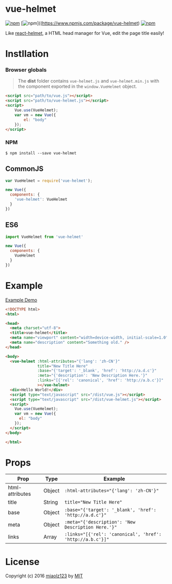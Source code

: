 # vue-helmet

[![npm](https://img.shields.io/npm/v/vue-helmet.svg?style=flat&maxAge=2592000)](https://www.npmjs.com/package/vue-helmet)
[![npm](https://img.shields.io/npm/l/vue-helmet.svg?style=flat&maxAge=2592000)]((https://www.npmjs.com/package/vue-helmet)
[![npm](https://img.shields.io/npm/dt/vue-helmet.svg?style=flat&maxAge=2592000)](https://www.npmjs.com/package/vue-helmet)

Like [react-helmet](https://github.com/nfl/react-helmet), a HTML head manager for Vue, edit the page title easily!

# Instllation

### Browser globals

> The **dist** folder contains `vue-helmet.js` and `vue-helmet.min.js` with the component exported in the `window.VueHelmet` object. 

```html
<script src="path/to/vue.js"></script>
<script src="path/to/vue-helmet.js"></script>
<script>
    Vue.use(VueHelmet);
    var vm = new Vue({
        el: "body"
    });
</script>
```

### NPM

```shell
$ npm install --save vue-helmet
```

## CommonJS

```js
var VueHelmet = require('vue-helmet');

new Vue({
  components: {
    'vue-helmet': VueHelmet
  }
})
```

## ES6

```js
import VueHelmet from 'vue-helmet'

new Vue({
  components: {
    VueHelmet
  }
})
```

# Example

[Example Demo](http://miaolz123.github.io/vue-helmet/)

```html
<!DOCTYPE html>
<html>

<head>
  <meta charset="utf-8">
  <title>vue-helmet</title>
  <meta name="viewport" content="width=device-width, initial-scale=1.0" />
  <meta name="description" content="Something old." />
</head>

<body>
  <vue-helmet :html-attributes="{'lang': 'zh-CN'}"
              title="New Title Here"
              :base="{'target': '_blank', 'href': 'http://a.d.c'}"
              :meta="{'description': 'New Description Here.'}"
              :links="[{'rel': 'canonical', 'href': 'http://a.b.c'}]"
              ></vue-helmet>
  <div>Hello World!</div>
  <script type="text/javascript" src="/dist/vue.js"></script>
  <script type="text/javascript" src="/dist/vue-helmet.js"></script>
  <script>
    Vue.use(VueHelmet);
    var vm = new Vue({
      el: "body"
    });
  </script>
</body>

</html>
```

# Props

| Prop | Type | Example |
| ---- | ---- | ------- |
| html-attributes | Object | `:html-attributes="{'lang': 'zh-CN'}"` |
| title | String | `title="New Title Here"` |
| base | Object | `:base="{'target': '_blank', 'href': 'http://a.d.c'}"` |
| meta | Object | `:meta="{'description': 'New Description Here.'}"` |
| links | Array | `:links="[{'rel': 'canonical', 'href': 'http://a.b.c'}]"` |

# License

Copyright (c) 2016 [miaolz123](https://github.com/miaolz123) by [MIT](https://opensource.org/licenses/MIT)